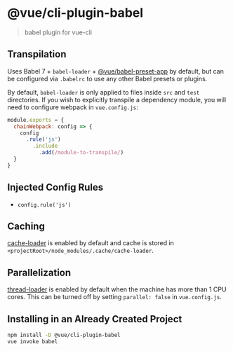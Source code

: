 # @vue/cli-plugin-babel

> babel plugin for vue-cli

## Transpilation

Uses Babel 7 + `babel-loader` + [@vue/babel-preset-app](https://github.com/vuejs/vue-cli/tree/dev/packages/%40vue/babel-preset-app) by default, but can be configured via `.babelrc` to use any other Babel presets or plugins.

By default, `babel-loader` is only applied to files inside `src` and `test` directories. If you wish to explicitly transpile a dependency module, you will need to configure webpack in `vue.config.js`:

``` js
module.exports = {
  chainWebpack: config => {
    config
      .rule('js')
        .include
          .add(/module-to-transpile/)
  }
}
```

## Injected Config Rules

- `config.rule('js')`

## Caching

[cache-loader](https://github.com/webpack-contrib/cache-loader) is enabled by default and cache is stored in `<projectRoot>/node_modules/.cache/cache-loader`.

## Parallelization

[thread-loader](https://github.com/webpack-contrib/thread-loader) is enabled by default when the machine has more than 1 CPU cores. This can be turned off by setting `parallel: false` in `vue.config.js`.

## Installing in an Already Created Project

``` sh
npm install -D @vue/cli-plugin-babel
vue invoke babel
```
